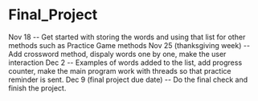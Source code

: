 # Final_Project

Nov 18  --  Get started with storing the words and using that list for other methods such as Practice Game methods
Nov 25 (thanksgiving week)  --  Add crossword method, dispaly words one by one, make the user interaction 
Dec 2  --  Examples of words added to the list, add progress counter, make the main program work with       threads so that practice reminder is sent.
Dec 9 (final project due date)  --  Do the final check and finish the project.